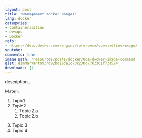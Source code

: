 ```yaml
---
layout: post
title: "Management Docker Images"
lang: docker
categories:
- Containerization
- DevOps
- Docker
refs: 
- https://docs.docker.com/engine/reference/commandline/image/
youtube: 
comments: true
image_path: /resources/posts/docker/06a-docker-image-command
gist: dimMaryanto93/d92bd18da1c73c230d7762361f738524
downloads: []
---
```



description...

Materi: 

1. Topic1
2. Topic2
    1. Topic 2.a
    2. Topic 2.b
<!--more-->
3. Topic 3
4. Topic 4